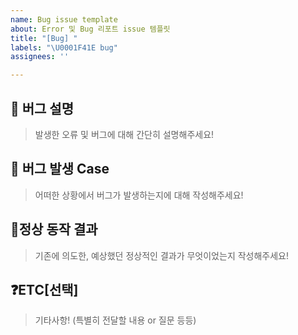```yaml
---
name: Bug issue template
about: Error 및 Bug 리포트 issue 템플릿
title: "[Bug] "
labels: "\U0001F41E bug"
assignees: ''

---
```


## 🐞 버그 설명

> 발생한 오류 및 버그에 대해 간단히 설명해주세요!

## 🤔 버그 발생 Case

> 어떠한 상황에서 버그가 발생하는지에 대해 작성해주세요!

## 🎁정상 동작 결과

> 기존에 의도한, 예상했던 정상적인 결과가 무엇이었는지 작성해주세요!

## ❓ETC[선택]

> 기타사항! (특별히 전달할 내용 or 질문 등등)
